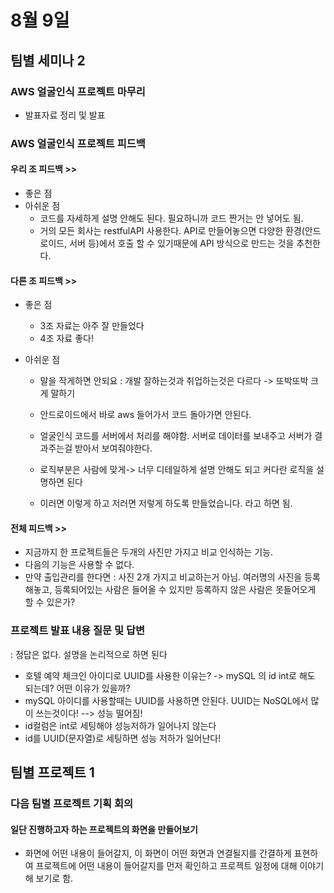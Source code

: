 # 8월 9일 

## 팀별 세미나 2
### AWS 얼굴인식 프로젝트 마무리
- 발표자료 정리 및 발표

### AWS 얼굴인식 프로젝트 피드백
#### 우리 조 피드백 >>
- 좋은 점
- 아쉬운 점
  - 코드를 자세하게 설명 안해도 된다. 필요하니까 코드 짠거는 안 넣어도 됨.
  - 거의 모든 회사는 restfulAPI 사용한다. API로 만들어놓으면 다양한 환경(안드로이드, 서버 등)에서 호출 할 수 있기때문에 API 방식으로 만드는 것을 추천한다.

#### 다른 조 피드백 >>
- 좋은 점
  - 3조 자료는 아주 잘 만들었다
  - 4조  자료 좋다!

- 아쉬운 점 
  - 말을 작게하면 안되요 : 개발 잘하는것과 취업하는것은 다르다 -> 또박또박 크게 말하기
  - 안드로이드에서 바로 aws 들어가서 코드 돌아가면 안된다.
  - 얼굴인식 코드를 서버에서 처리를 해야함. 서버로 데이터를 보내주고 서버가 결과주는걸 받아서 보여줘야한다.

  - 로직부분은 사람에 맞게-> 너무 디테일하게 설명 안해도 되고 커다란 로직을 설명하면 된다
  - 이러면 이렇게 하고 저러면 저렇게 하도록 만들었습니다. 라고 하면 됨.

#### 전체 피드백 >>
- 지금까지 한 프로젝트들은 두개의 사진만 가지고 비교 인식하는 기능.
- 다음의 기능은 사용할 수 없다.
- 만약 출입관리를 한다면 : 사진 2개 가지고 비교하는거 아님. 
여러명의 사진을 등록해놓고, 등록되어있는 사람은 들어올 수 있지만 등록하지 않은 사람은 못들어오게 할 수 있은가?


###  프로젝트 발표 내용 질문 및 답변
: 정답은 없다. 설명을 논리적으로 하면 된다
  - 호텔 예약 체크인 아이디로 UUID를 사용한 이유는? -> mySQL 의 id int로 해도 되는데? 어떤 이유가 있을까?
  - mySQL 아이디를 사용할때는 UUID를 사용하면 안된다. UUID는 NoSQL에서 많이 쓰는것이다! --> 성능 떨어짐!
  - id컬럼은 int로 세팅해야 성능저하가 일어나지 않는다
  - id를 UUID(문자열)로 세팅하면 성능 저하가 일어난다!



## 팀별 프로젝트 1
### 다음 팀별 프로젝트 기획 회의
#### 일단 진행하고자 하는 프로젝트의 화면을 만들어보기
- 화면에 어떤 내용이 들어갈지, 이 화면이 어떤 화면과 연결될지를 간결하게 표현하여 프로젝트에 어떤 내용이 들어갈지를 먼저 확인하고 프로젝트 일정에 대해 이야기 해 보기로 함.





